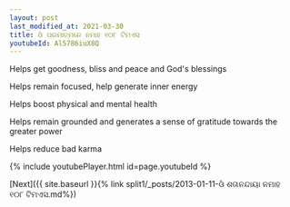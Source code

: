 ```yaml
---
layout: post
last_modified_at: 2021-03-30
title: ଓଁ ପରମାତ୍ମନେ ନମାହ ୧୦୮ ଟିମଏସ
youtubeId: Al5786iuX8Q
---
```

 
 
Helps get goodness, bliss and peace and God's blessings
 
Helps remain focused, help generate inner energy 
 
Helps boost physical and mental health 
 
Helps remain grounded and generates a sense of gratitude towards the greater power 
 
Helps reduce bad karma
 
 
 
 


{% include youtubePlayer.html id=page.youtubeId %}
 
[Next]({{ site.baseurl }}{% link  split1/_posts/2013-01-11-ଓଁ ଶତାନନ୍ଦାୟା ନମାହ ୧୦୮ ଟିମଏସ.md%})
 
